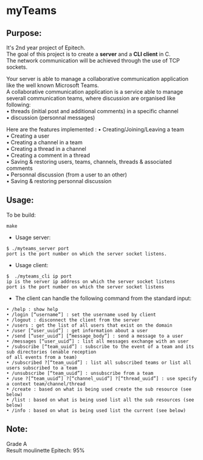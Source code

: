 # myTeams
## Purpose:
It's 2nd year project of Epitech.<br/>
The goal of this project is to create a **server** and a **CLI client** in C.<br/>
The network communication will be achieved through the use of TCP sockets.<br/>

Your server is able to manage a collaborative communication application like the well known Microsoft Teams.<br/>
A collaborative communication application is a service able to manage severall communication teams, where discussion are organised like following:<br/>
• threads (initial post and additional comments) in a specific channel<br/>
• discussion (personnal messages)<br/>

Here are the features implemented :
• Creating/Joining/Leaving a team<br/>
• Creating a user<br/>
• Creating a channel in a team<br/>
• Creating a thread in a channel<br/>
• Creating a comment in a thread<br/>
• Saving & restoring users, teams, channels, threads & associated comments<br/>
• Personnal discussion (from a user to an other)<br/>
• Saving & restoring personnal discussion<br/>

## Usage:

To be build:
```
make
```

 - Usage server:
```
$ ./myteams_server port
port is the port number on which the server socket listens.
```

 - Usage client:
```
$  ./myteams_cli ip port
ip is the server ip address on which the server socket listens
port is the port number on which the server socket listens
```

 - The client can handle the following command from the standard input:
```
• /help : show help
• /login [“username”] : set the username used by client
• /logout : disconnect the client from the server
• /users : get the list of all users that exist on the domain
• /user [“user_uuid”] : get information about a user
• /send [“user_uuid”] [“message_body”] : send a message to a user
• /messages [“user_uuid”] : list all messages exchange with an user
• /subscribe [“team_uuid”] : subscribe to the event of a team and its sub directories (enable reception
of all events from a team)
• /subscribed ?[“team_uuid”] : list all subscribed teams or list all users subscribed to a team
• /unsubscribe [“team_uuid”] : unsubscribe from a team
• /use ?[“team_uuid”] ?[“channel_uuid”] ?[“thread_uuid”] : use specify a context team/channel/thread
• /create : based on what is being used create the sub resource (see below)
• /list : based on what is being used list all the sub resources (see below)
• /info : based on what is being used list the current (see below)
```

## Note:
Grade A<br/>
Result moulinette Epitech: 95%
